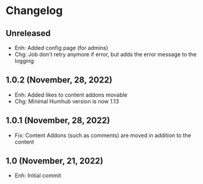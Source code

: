 Changelog
=========

Unreleased
--------------------
- Enh: Added config page (for admins)
- Chg: Job don't retry anymore if error, but adds the error message to the logging

1.0.2 (November, 28, 2022)
--------------------

- Enh: Added likes to content addons movable
- Chg: Minimal Humhub version is now 1.13

1.0.1 (November, 28, 2022)
--------------------

- Fix: Content Addons (such as comments) are moved in addition to the content

1.0 (November, 21, 2022)
--------------------

- Enh: Initial commit